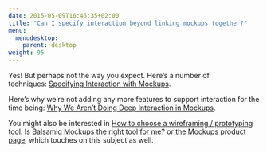 ```yaml
---
date: 2015-05-09T16:46:35+02:00
title: "Can I specify interaction beyond linking mockups together?"
menu:
  menudesktop:
    parent: desktop
weight: 95
---
```

Yes! But perhaps not the way you expect. Here’s a number of techniques: [Specifying Interaction with Mockups](/tutorials/specifyinginteraction/).

Here’s why we’re not adding any more features to support interaction for the time being: [Why We Aren’t Doing Deep Interaction in Mockups](http://blogs.balsamiq.com/ux/2011/06/17/why-we-arent-doing-interaction/).

You might also be interested in [How to choose a wireframing / prototyping tool. Is Balsamiq Mockups the right tool for me?](/sales/howtochoose/) or [the Mockups product page](https://balsamiq.com/products/mockups/#noproto), which touches on this subject as well.
